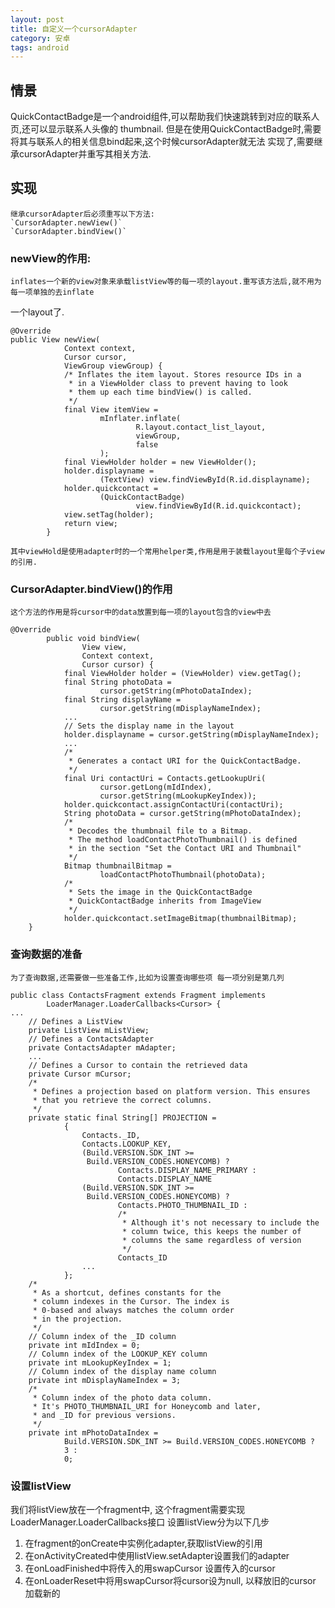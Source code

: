 ```yaml
---
layout: post
title: 自定义一个cursorAdapter
category: 安卓
tags: android
---
```


## 情景
   QuickContactBadge是一个android组件,可以帮助我们快速跳转到对应的联系人页,还可以显示联系人头像的
thumbnail. 但是在使用QuickContactBadge时,需要将其与联系人的相关信息bind起来,这个时候cursorAdapter就无法
实现了,需要继承cursorAdapter并重写其相关方法.

## 实现
    继承cursorAdapter后必须重写以下方法:
    `CursorAdapter.newView()`
    `CursorAdapter.bindView()`

### newView的作用:
    inflates一个新的view对象来承载listView等的每一项的layout.重写该方法后,就不用为每一项单独的去inflate
一个layout了.
```
@Override
public View newView(
            Context context,
            Cursor cursor,
            ViewGroup viewGroup) {
            /* Inflates the item layout. Stores resource IDs in a
             * in a ViewHolder class to prevent having to look
             * them up each time bindView() is called.
             */
            final View itemView =
                    mInflater.inflate(
                            R.layout.contact_list_layout,
                            viewGroup,
                            false
                    );
            final ViewHolder holder = new ViewHolder();
            holder.displayname =
                    (TextView) view.findViewById(R.id.displayname);
            holder.quickcontact =
                    (QuickContactBadge)
                            view.findViewById(R.id.quickcontact);
            view.setTag(holder);
            return view;
        }

```

    其中viewHold是使用adapter时的一个常用helper类,作用是用于装载layout里每个子view的引用.

### CursorAdapter.bindView()的作用
    这个方法的作用是将cursor中的data放置到每一项的layout包含的view中去
```
@Override
        public void bindView(
                View view,
                Context context,
                Cursor cursor) {
            final ViewHolder holder = (ViewHolder) view.getTag();
            final String photoData =
                    cursor.getString(mPhotoDataIndex);
            final String displayName =
                    cursor.getString(mDisplayNameIndex);
            ...
            // Sets the display name in the layout
            holder.displayname = cursor.getString(mDisplayNameIndex);
            ...
            /*
             * Generates a contact URI for the QuickContactBadge.
             */
            final Uri contactUri = Contacts.getLookupUri(
                    cursor.getLong(mIdIndex),
                    cursor.getString(mLookupKeyIndex));
            holder.quickcontact.assignContactUri(contactUri);
            String photoData = cursor.getString(mPhotoDataIndex);
            /*
             * Decodes the thumbnail file to a Bitmap.
             * The method loadContactPhotoThumbnail() is defined
             * in the section "Set the Contact URI and Thumbnail"
             */
            Bitmap thumbnailBitmap =
                    loadContactPhotoThumbnail(photoData);
            /*
             * Sets the image in the QuickContactBadge
             * QuickContactBadge inherits from ImageView
             */
            holder.quickcontact.setImageBitmap(thumbnailBitmap);
    }
```


### 查询数据的准备
    为了查询数据,还需要做一些准备工作,比如为设置查询哪些项 每一项分别是第几列

```
public class ContactsFragment extends Fragment implements
        LoaderManager.LoaderCallbacks<Cursor> {
...
    // Defines a ListView
    private ListView mListView;
    // Defines a ContactsAdapter
    private ContactsAdapter mAdapter;
    ...
    // Defines a Cursor to contain the retrieved data
    private Cursor mCursor;
    /*
     * Defines a projection based on platform version. This ensures
     * that you retrieve the correct columns.
     */
    private static final String[] PROJECTION =
            {
                Contacts._ID,
                Contacts.LOOKUP_KEY,
                (Build.VERSION.SDK_INT >=
                 Build.VERSION_CODES.HONEYCOMB) ?
                        Contacts.DISPLAY_NAME_PRIMARY :
                        Contacts.DISPLAY_NAME
                (Build.VERSION.SDK_INT >=
                 Build.VERSION_CODES.HONEYCOMB) ?
                        Contacts.PHOTO_THUMBNAIL_ID :
                        /*
                         * Although it's not necessary to include the
                         * column twice, this keeps the number of
                         * columns the same regardless of version
                         */
                        Contacts_ID
                ...
            };
    /*
     * As a shortcut, defines constants for the
     * column indexes in the Cursor. The index is
     * 0-based and always matches the column order
     * in the projection.
     */
    // Column index of the _ID column
    private int mIdIndex = 0;
    // Column index of the LOOKUP_KEY column
    private int mLookupKeyIndex = 1;
    // Column index of the display name column
    private int mDisplayNameIndex = 3;
    /*
     * Column index of the photo data column.
     * It's PHOTO_THUMBNAIL_URI for Honeycomb and later,
     * and _ID for previous versions.
     */
    private int mPhotoDataIndex =
            Build.VERSION.SDK_INT >= Build.VERSION_CODES.HONEYCOMB ?
            3 :
            0;

```

### 设置listView

我们将listView放在一个fragment中, 这个fragment需要实现LoaderManager.LoaderCallbacks<Cursor>接口
设置listView分为以下几步
1. 在fragment的onCreate中实例化adapter,获取listView的引用
2. 在onActivityCreated中使用listView.setAdapter设置我们的adapter
3. 在onLoadFinished中将传入的用swapCursor 设置传入的cursor
4. 在onLoaderReset中将用swapCursor将cursor设为null, 以释放旧的cursor 加载新的
